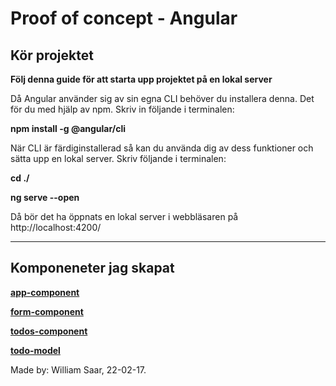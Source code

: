 # Proof of concept - Angular

## Kör projektet

**Följ denna guide för att starta upp projektet på en lokal server**

Då Angular använder sig av sin egna CLI behöver du installera denna. Det för du med hjälp av npm. Skriv in följande i terminalen:

**npm install -g @angular/cli**

När CLI är färdiginstallerad så kan du använda dig av dess funktioner och sätta upp en lokal server. Skriv följande i terminalen:

**cd ./**

**ng serve --open**

Då bör det ha öppnats en lokal server i webbläsaren på
http://localhost:4200/

---

## Komponeneter jag skapat

[**app-component**](./src/app/)

[**form-component**](./src/app/form)

[**todos-component**](./src/app/components/todos/)

[**todo-model**](./src/app/models)

Made by: William Saar, 22-02-17.
